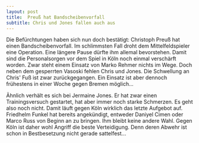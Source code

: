 ```yaml
---
layout: post
title:  Preuß hat Bandscheibenvorfall
subtitle: Chris und Jones fallen auch aus
---
```


Die Befürchtungen haben sich nun doch bestätigt: Christoph Preuß hat einen Bandscheibenvorfall. Im schlimmsten Fall droht dem Mittelfeldspieler eine Operation. Eine längere Pause dürfte ihm allemal bevorstehen. Damit sind die Personalsorgen vor dem Spiel in Köln noch einmal verschärft worden. Zwar steht einem Einsatz von Marko Rehmer nichts im Wege. Doch neben dem gesperrten Vasoski fehlen Chris und Jones. Die Schwellung an Chris' Fuß ist zwar zurückgegangen. Ein Einsatz ist aber dennoch frühestens in einer Woche gegen Bremen möglich...

Ähnlich verhält es sich bei Jermaine Jones. Er hat zwar einen Trainingsversuch gestartet, hat aber immer noch starke Schmerzen. Es geht also noch nicht. Damit läuft gegen Köln wirklich das letzte Aufgebot auf. Friedhelm Funkel hat bereits angekündigt, entweder Daniyel Cimen oder Marco Russ von Beginn an zu bringen. Ihm bleibt keine andere Wahl. Gegen Köln ist daher wohl Angriff die beste Verteidigung. Denn deren Abwehr ist schon in Bestbesetzung nicht gerade sattelfest...
